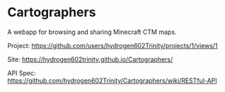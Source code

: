 # Cartographers
A webapp for browsing and sharing Minecraft CTM maps.

Project: https://github.com/users/hydrogen602Trinity/projects/1/views/1

Site: https://hydrogen602trinity.github.io/Cartographers/

API Spec: https://github.com/hydrogen602Trinity/Cartographers/wiki/RESTful-API

